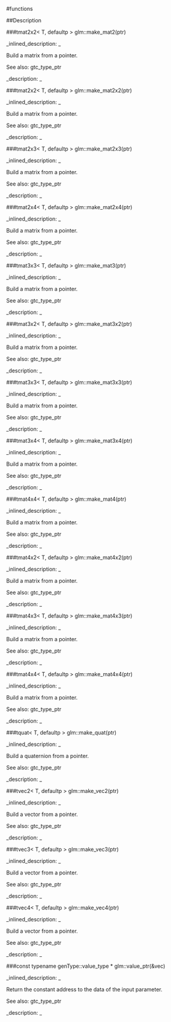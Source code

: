#functions


<!--
_visible: True_
_advanced: False_
-->

##Description





<!----------------------------------------------------------------------------->

###tmat2x2< T, defaultp > glm::make_mat2(ptr)

<!--
_syntax: glm::make_mat2(ptr)_
_name: glm::make_mat2_
_returns: tmat2x2< T, defaultp >_
_returns_description: _
_parameters: const T *const ptr_
_version_started: 0.10.0_
_version_deprecated: _
_summary: _
_constant: False_
_static: False_
_visible: True_
_advanced: False_
-->

_inlined_description: _

Build a matrix from a pointer.

See also: gtc_type_ptr





_description: _







<!----------------------------------------------------------------------------->

###tmat2x2< T, defaultp > glm::make_mat2x2(ptr)

<!--
_syntax: glm::make_mat2x2(ptr)_
_name: glm::make_mat2x2_
_returns: tmat2x2< T, defaultp >_
_returns_description: _
_parameters: const T *const ptr_
_version_started: 0.10.0_
_version_deprecated: _
_summary: _
_constant: False_
_static: False_
_visible: True_
_advanced: False_
-->

_inlined_description: _

Build a matrix from a pointer.

See also: gtc_type_ptr





_description: _







<!----------------------------------------------------------------------------->

###tmat2x3< T, defaultp > glm::make_mat2x3(ptr)

<!--
_syntax: glm::make_mat2x3(ptr)_
_name: glm::make_mat2x3_
_returns: tmat2x3< T, defaultp >_
_returns_description: _
_parameters: const T *const ptr_
_version_started: 0.10.0_
_version_deprecated: _
_summary: _
_constant: False_
_static: False_
_visible: True_
_advanced: False_
-->

_inlined_description: _

Build a matrix from a pointer.

See also: gtc_type_ptr





_description: _







<!----------------------------------------------------------------------------->

###tmat2x4< T, defaultp > glm::make_mat2x4(ptr)

<!--
_syntax: glm::make_mat2x4(ptr)_
_name: glm::make_mat2x4_
_returns: tmat2x4< T, defaultp >_
_returns_description: _
_parameters: const T *const ptr_
_version_started: 0.10.0_
_version_deprecated: _
_summary: _
_constant: False_
_static: False_
_visible: True_
_advanced: False_
-->

_inlined_description: _

Build a matrix from a pointer.

See also: gtc_type_ptr





_description: _







<!----------------------------------------------------------------------------->

###tmat3x3< T, defaultp > glm::make_mat3(ptr)

<!--
_syntax: glm::make_mat3(ptr)_
_name: glm::make_mat3_
_returns: tmat3x3< T, defaultp >_
_returns_description: _
_parameters: const T *const ptr_
_version_started: 0.10.0_
_version_deprecated: _
_summary: _
_constant: False_
_static: False_
_visible: True_
_advanced: False_
-->

_inlined_description: _

Build a matrix from a pointer.

See also: gtc_type_ptr





_description: _







<!----------------------------------------------------------------------------->

###tmat3x2< T, defaultp > glm::make_mat3x2(ptr)

<!--
_syntax: glm::make_mat3x2(ptr)_
_name: glm::make_mat3x2_
_returns: tmat3x2< T, defaultp >_
_returns_description: _
_parameters: const T *const ptr_
_version_started: 0.10.0_
_version_deprecated: _
_summary: _
_constant: False_
_static: False_
_visible: True_
_advanced: False_
-->

_inlined_description: _

Build a matrix from a pointer.

See also: gtc_type_ptr





_description: _







<!----------------------------------------------------------------------------->

###tmat3x3< T, defaultp > glm::make_mat3x3(ptr)

<!--
_syntax: glm::make_mat3x3(ptr)_
_name: glm::make_mat3x3_
_returns: tmat3x3< T, defaultp >_
_returns_description: _
_parameters: const T *const ptr_
_version_started: 0.10.0_
_version_deprecated: _
_summary: _
_constant: False_
_static: False_
_visible: True_
_advanced: False_
-->

_inlined_description: _

Build a matrix from a pointer.

See also: gtc_type_ptr





_description: _







<!----------------------------------------------------------------------------->

###tmat3x4< T, defaultp > glm::make_mat3x4(ptr)

<!--
_syntax: glm::make_mat3x4(ptr)_
_name: glm::make_mat3x4_
_returns: tmat3x4< T, defaultp >_
_returns_description: _
_parameters: const T *const ptr_
_version_started: 0.10.0_
_version_deprecated: _
_summary: _
_constant: False_
_static: False_
_visible: True_
_advanced: False_
-->

_inlined_description: _

Build a matrix from a pointer.

See also: gtc_type_ptr





_description: _







<!----------------------------------------------------------------------------->

###tmat4x4< T, defaultp > glm::make_mat4(ptr)

<!--
_syntax: glm::make_mat4(ptr)_
_name: glm::make_mat4_
_returns: tmat4x4< T, defaultp >_
_returns_description: _
_parameters: const T *const ptr_
_version_started: 0.10.0_
_version_deprecated: _
_summary: _
_constant: False_
_static: False_
_visible: True_
_advanced: False_
-->

_inlined_description: _

Build a matrix from a pointer.

See also: gtc_type_ptr





_description: _







<!----------------------------------------------------------------------------->

###tmat4x2< T, defaultp > glm::make_mat4x2(ptr)

<!--
_syntax: glm::make_mat4x2(ptr)_
_name: glm::make_mat4x2_
_returns: tmat4x2< T, defaultp >_
_returns_description: _
_parameters: const T *const ptr_
_version_started: 0.10.0_
_version_deprecated: _
_summary: _
_constant: False_
_static: False_
_visible: True_
_advanced: False_
-->

_inlined_description: _

Build a matrix from a pointer.

See also: gtc_type_ptr





_description: _







<!----------------------------------------------------------------------------->

###tmat4x3< T, defaultp > glm::make_mat4x3(ptr)

<!--
_syntax: glm::make_mat4x3(ptr)_
_name: glm::make_mat4x3_
_returns: tmat4x3< T, defaultp >_
_returns_description: _
_parameters: const T *const ptr_
_version_started: 0.10.0_
_version_deprecated: _
_summary: _
_constant: False_
_static: False_
_visible: True_
_advanced: False_
-->

_inlined_description: _

Build a matrix from a pointer.

See also: gtc_type_ptr





_description: _







<!----------------------------------------------------------------------------->

###tmat4x4< T, defaultp > glm::make_mat4x4(ptr)

<!--
_syntax: glm::make_mat4x4(ptr)_
_name: glm::make_mat4x4_
_returns: tmat4x4< T, defaultp >_
_returns_description: _
_parameters: const T *const ptr_
_version_started: 0.10.0_
_version_deprecated: _
_summary: _
_constant: False_
_static: False_
_visible: True_
_advanced: False_
-->

_inlined_description: _

Build a matrix from a pointer.

See also: gtc_type_ptr





_description: _







<!----------------------------------------------------------------------------->

###tquat< T, defaultp > glm::make_quat(ptr)

<!--
_syntax: glm::make_quat(ptr)_
_name: glm::make_quat_
_returns: tquat< T, defaultp >_
_returns_description: _
_parameters: const T *const ptr_
_version_started: 0.10.0_
_version_deprecated: _
_summary: _
_constant: False_
_static: False_
_visible: True_
_advanced: False_
-->

_inlined_description: _

Build a quaternion from a pointer.

See also: gtc_type_ptr





_description: _







<!----------------------------------------------------------------------------->

###tvec2< T, defaultp > glm::make_vec2(ptr)

<!--
_syntax: glm::make_vec2(ptr)_
_name: glm::make_vec2_
_returns: tvec2< T, defaultp >_
_returns_description: _
_parameters: const T *const ptr_
_version_started: 0.10.0_
_version_deprecated: _
_summary: _
_constant: False_
_static: False_
_visible: True_
_advanced: False_
-->

_inlined_description: _

Build a vector from a pointer.

See also: gtc_type_ptr





_description: _







<!----------------------------------------------------------------------------->

###tvec3< T, defaultp > glm::make_vec3(ptr)

<!--
_syntax: glm::make_vec3(ptr)_
_name: glm::make_vec3_
_returns: tvec3< T, defaultp >_
_returns_description: _
_parameters: const T *const ptr_
_version_started: 0.10.0_
_version_deprecated: _
_summary: _
_constant: False_
_static: False_
_visible: True_
_advanced: False_
-->

_inlined_description: _

Build a vector from a pointer.

See also: gtc_type_ptr





_description: _







<!----------------------------------------------------------------------------->

###tvec4< T, defaultp > glm::make_vec4(ptr)

<!--
_syntax: glm::make_vec4(ptr)_
_name: glm::make_vec4_
_returns: tvec4< T, defaultp >_
_returns_description: _
_parameters: const T *const ptr_
_version_started: 0.10.0_
_version_deprecated: _
_summary: _
_constant: False_
_static: False_
_visible: True_
_advanced: False_
-->

_inlined_description: _

Build a vector from a pointer.

See also: gtc_type_ptr





_description: _







<!----------------------------------------------------------------------------->

###const typename genType::value_type * glm::value_ptr(&vec)

<!--
_syntax: glm::value_ptr(&vec)_
_name: glm::value_ptr_
_returns: const typename genType::value_type *_
_returns_description: _
_parameters: const genType &vec_
_version_started: 0.10.0_
_version_deprecated: _
_summary: _
_constant: False_
_static: False_
_visible: True_
_advanced: False_
-->

_inlined_description: _

Return the constant address to the data of the input parameter.

See also: gtc_type_ptr





_description: _







<!----------------------------------------------------------------------------->


